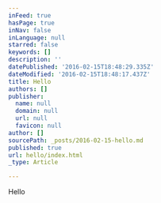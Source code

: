 ```yaml
---
inFeed: true
hasPage: true
inNav: false
inLanguage: null
starred: false
keywords: []
description: ''
datePublished: '2016-02-15T18:48:29.335Z'
dateModified: '2016-02-15T18:48:17.437Z'
title: Hello
authors: []
publisher:
  name: null
  domain: null
  url: null
  favicon: null
author: []
sourcePath: _posts/2016-02-15-hello.md
published: true
url: hello/index.html
_type: Article

---
```

Hello